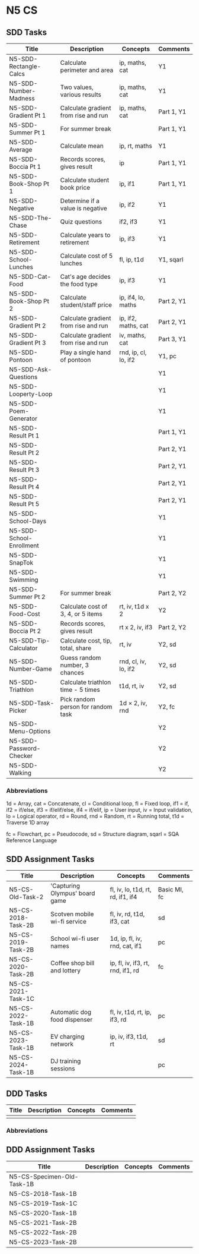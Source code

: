 # N5 CS

## SDD Tasks

| Title                    | Description                          | Concepts              | Comments |
| -----                    | -----------                          | --------              | -------- |
| N5-SDD-Rectangle-Calcs   | Calculate perimeter and area         | ip, maths, cat        | Y1 |
| N5-SDD-Number-Madness    | Two values, various results          | ip, maths, cat        | Y1 |
| N5-SDD-Gradient Pt 1     | Calculate gradient from rise and run | ip, maths, cat        | Part 1, Y1 |
| N5-SDD-Summer Pt 1       | For summer break                     |                       | Part 1, Y1 |
| N5-SDD-Average           | Calculate mean                       | ip, rt, maths         | Y1 |
| N5-SDD-Boccia Pt 1       | Records scores, gives result         | ip                    | Part 1, Y1 |
| N5-SDD-Book-Shop Pt 1    | Calculate student book price         | ip, if1               | Part 1, Y1 |
| N5-SDD-Negative          | Determine if a value is negative     | ip, if2               | Y1 |
| N5-SDD-The-Chase         | Quiz questions                       | if2, if3              | Y1 |
| N5-SDD-Retirement        | Calculate years to retirement        | ip, if3               | Y1 |
| N5-SDD-School-Lunches    | Calculate cost of 5 lunches          | fl, ip, t1d           | Y1, sqarl |
| N5-SDD-Cat-Food          | Cat's age decides the food type      | ip, if3               | Y1 |
| N5-SDD-Book-Shop Pt 2    | Calculate student/staff price        | ip, if4, lo, maths    | Part 2, Y1 |
| N5-SDD-Gradient Pt 2     | Calculate gradient from rise and run | ip, if2, maths, cat   | Part 2, Y1 |
| N5-SDD-Gradient Pt 3     | Calculate gradient from rise and run | iv, maths, cat        | Part 3, Y1 |
| N5-SDD-Pontoon           | Play a single hand of pontoon        | rnd, ip, cl, lo, if2  | Y1, pc |
| N5-SDD-Ask-Questions     | | | Y1 |
| N5-SDD-Looperty-Loop     | | | Y1 |
| N5-SDD-Poem-Generator    | | | Y1 |
| N5-SDD-Result Pt 1       | | | Part 1, Y1 |
| N5-SDD-Result Pt 2       | | | Part 2, Y1 |
| N5-SDD-Result Pt 3       | | | Part 2, Y1 |
| N5-SDD-Result Pt 4       | | | Part 2, Y1 |
| N5-SDD-Result Pt 5       | | | Part 2, Y1 |
| N5-SDD-School-Days       | | | Y1 |
| N5-SDD-School-Enrollment | | | Y1 |
| N5-SDD-SnapTok           | | | Y1 |
| N5-SDD-Swimming          | | | Y1 |
| N5-SDD-Summer Pt 2       | For summer break                     |                       | Part 2, Y2 |
| N5-SDD-Food-Cost         | Calculate cost of 3, 4, or 5 items   | rt, iv, t1d x 2       | Y2 |
| N5-SDD-Boccia Pt 2       | Records scores, gives result         | rt x 2, iv, if3       | Part 2, Y2 |
| N5-SDD-Tip-Calculator    | Calculate cost, tip, total, share    | rt, iv                | Y2, sd |
| N5-SDD-Number-Game       | Guess random number, 3 chances       | rnd, cl, iv, lo, if2  | Y2, sd |
| N5-SDD-Triathlon         | Calculate triathlon time - 5 times   | t1d, rt, iv           | Y2, sd |
| N5-SDD-Task-Picker       | Pick random person for random task   | 1d &times; 2, iv, rnd | Y2, fc |
| N5-SDD-Menu-Options      | | | Y2 |
| N5-SDD-Password-Checker  | | | Y2 |
| N5-SDD-Walking           | | | Y2 |


### Abbreviations

1d = Array,
cat = Concatenate,
cl = Conditional loop,
fl = Fixed loop,
if1 = if,
if2 = if/else,
if3 = if/elif/else,
if4 = if/elif,
ip = User input,
iv = Input validation,
lo = Logical operator,
rd = Round,
rnd = Random,
rt = Running total,
t1d = Traverse 1D array

fc = Flowchart,
pc = Pseudocode,
sd = Structure diagram,
sqarl = SQA Reference Language


## SDD Assignment Tasks

| Title              | Description                    | Concepts                          | Comments |
| -----              | -----------                    | --------                          | -------- |
| N5-CS-Old-Task-2   | 'Capturing Olympus' board game | fl, iv, lo, t1d, rt, rd, if1, if4 | Basic MI, fc |
| N5-CS-2018-Task-2B | Scotven mobile wi-fi service   | fl, iv, rd, t1d, if3, cat         | sd |
| N5-CS-2019-Task-2B | School wi-fi user names        | 1d, ip, fl, iv, rnd, cat, if1     | pc |
| N5-CS-2020-Task-2B | Coffee shop bill and lottery   | ip, fl, iv, if3, rt, rnd, if1, rd | fc |
| N5-CS-2021-Task-1C | | | |
| N5-CS-2022-Task-1B | Automatic dog food dispenser   | fl, iv, t1d, rt, ip, if3, rd      | pc |
| N5-CS-2023-Task-1B | EV charging network            | ip, iv, if3, t1d, rt              | sd |
| N5-CS-2024-Task-1B | DJ training sessions           |  | pc |


## DDD Tasks

| Title         | Description | Concepts | Comments |
| -----         | ----------- | -------- | -------- |
| | | | |


### Abbreviations


## DDD Assignment Tasks

| Title                      | Description | Concepts | Comments |
| -----                      | ----------- | -------- | -------- |
| N5-CS-Specimen-Old-Task-1B | | | |
| N5-CS-2018-Task-1B         | | | |
| N5-CS-2019-Task-1C         | | | |
| N5-CS-2020-Task-1B         | | | |
| N5-CS-2021-Task-2B         | | | |
| N5-CS-2022-Task-2B         | | | |
| N5-CS-2023-Task-2B         | | | |
